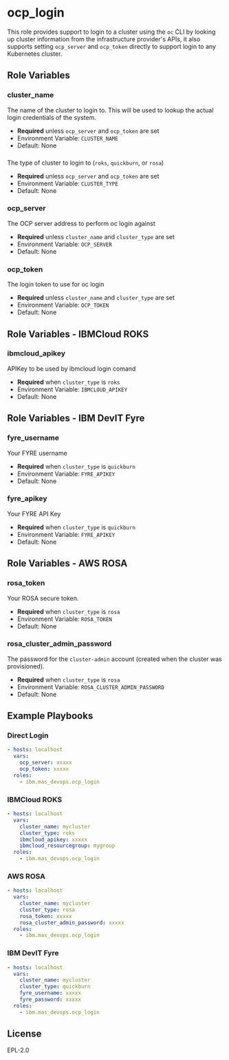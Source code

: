 ocp_login
=========

This role provides support to login to a cluster using the `oc` CLI by looking up cluster information from the infrastructure provider's APIs, it also supports setting `ocp_server` and `ocp_token` directly to support login to any Kubernetes cluster.


Role Variables
--------------

### cluster_name
The name of the cluster to login to.  This will be used to lookup the actual login credentials of the system.

- **Required** unless `ocp_server` and `ocp_token` are set
- Environment Variable: `CLUSTER_NAME`
- Default: None

###
The type of cluster to login to (`roks`, `quickburn`, or `rosa`)

- **Required** unless `ocp_server` and `ocp_token` are set
- Environment Variable: `CLUSTER_TYPE`
- Default: None

### ocp_server
The OCP server address to perform oc login against

- **Required** unless `cluster_name` and `cluster_type` are set
- Environment Variable: `OCP_SERVER`
- Default: None

### ocp_token
The login token to use for oc login

- **Required** unless `cluster_name` and `cluster_type` are set
- Environment Variable: `OCP_TOKEN`
- Default: None


Role Variables - IBMCloud ROKS
------------------------------
### ibmcloud_apikey
APIKey to be used by ibmcloud login comand

- **Required** when `cluster_type` is `roks`
- Environment Variable: `IBMCLOUD_APIKEY`
- Default: None


Role Variables - IBM DevIT Fyre
------------------------------
### fyre_username
Your FYRE username

- **Required** when `cluster_type` is `quickburn`
- Environment Variable: `FYRE_APIKEY`
- Default: None

### fyre_apikey
Your FYRE API Key
- **Required** when `cluster_type` is `quickburn`
- Environment Variable: `FYRE_APIKEY`
- Default: None


Role Variables - AWS ROSA
-------------------------
### rosa_token
Your ROSA secure token.

- **Required** when `cluster_type` is `rosa`
- Environment Variable: `ROSA_TOKEN`
- Default: None

### rosa_cluster_admin_password
The password for the `cluster-admin` account (created when the cluster was provisioned).

- **Required** when `cluster_type` is `rosa`
- Environment Variable: `ROSA_CLUSTER_ADMIN_PASSWORD`
- Default: None


Example Playbooks
----------------

### Direct Login
```yaml
- hosts: localhost
  vars:
    ocp_server: xxxxx
    ocp_token: xxxxx
  roles:
    - ibm.mas_devops.ocp_login
```

### IBMCloud ROKS
```yaml
- hosts: localhost
  vars:
    cluster_name: mycluster
    cluster_type: roks
    ibmcloud_apikey: xxxxx
    ibmcloud_resourcegroup: mygroup
  roles:
    - ibm.mas_devops.ocp_login
```

### AWS ROSA
```yaml
- hosts: localhost
  vars:
    cluster_name: mycluster
    cluster_type: rosa
    rosa_token: xxxxx
    rosa_cluster_admin_password: xxxxx
  roles:
    - ibm.mas_devops.ocp_login
```

### IBM DevIT Fyre
```yaml
- hosts: localhost
  vars:
    cluster_name: mycluster
    cluster_type: quickburn
    fyre_username: xxxxx
    fyre_password: xxxxx
  roles:
    - ibm.mas_devops.ocp_login
```

License
-------

EPL-2.0
